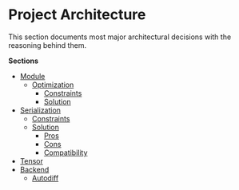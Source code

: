 # Project Architecture

This section documents most major architectural decisions with the reasoning behind them.

**Sections**

- [Module](./module.md)
  - [Optimization](./module.md#optimization)
    - [Constraints](./module.md#constraints)
    - [Solution](./module.md#solution)
- [Serialization](./serialization.md)
  - [Constraints](./serialization.md#constraints)
  - [Solution](./serialization.md#solution)
    - [Pros](./serialization.md#pros)
    - [Cons](./serialization.md#cons)
    - [Compatibility](./serialization.md#compatibility)
- [Tensor](./tensor.md)
- [Backend](./backend.md)
  - [Autodiff](./backend.md#autodiff)
